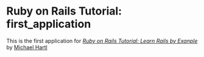 # Ruby on Rails Tutorial: first_application

This is the first application for
[*Ruby on Rails Tutorial: Learn Rails by Exanple*](http://railstutorial.org)
by [Michael Hartl](http://michaelhartl.com/)


